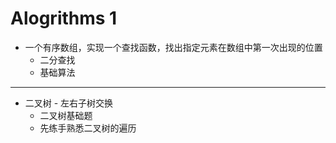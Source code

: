 # Alogrithms 1

* 一个有序数组，实现一个查找函数，找出指定元素在数组中第一次出现的位置
  * 二分查找
  * 基础算法

----

* 二叉树 - 左右子树交换
  * 二叉树基础题 
  * 先练手熟悉二叉树的遍历